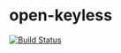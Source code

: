# open-keyless
[![Build Status](https://cloud.drone.io/api/badges/lodge93/open-keyless/status.svg)](https://cloud.drone.io/lodge93/open-keyless)